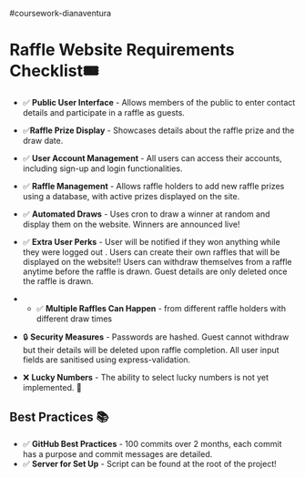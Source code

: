 ﻿#coursework-dianaventura

 # Raffle Website Requirements Checklist🎟️

- ✅ **Public User Interface** - Allows members of the public to enter contact details and participate in a raffle as guests. 
- ✅**Raffle Prize Display** - Showcases details about the raffle prize and the draw date. 
- ✅ **User Account Management** - All users can access their accounts, including sign-up and login functionalities. 
- ✅ **Raffle Management** - Allows raffle holders to add new raffle prizes using a database, with active prizes displayed on the site. 
- ✅ **Automated Draws** - Uses cron to draw a winner at random and display them on the website. Winners are announced live! 
- ✅ **Extra User Perks** - User will be notified if they won anything while they were logged out . Users can create their own raffles that will be displayed on the website!! Users can withdraw themselves from a raffle anytime before the raffle is drawn. Guest details are only deleted once the raffle is drawn.
- - ✅ **Multiple Raffles Can Happen** - from different raffle holders with different draw times
- 🔒 **Security Measures** - Passwords are hashed. Guest cannot withdraw but their details will be deleted upon raffle completion. All user input fields are sanitised using express-validation.

- ❌ **Lucky Numbers** - The ability to select lucky numbers is not yet implemented. 🚫

## Best Practices 📚

- ✅ **GitHub Best Practices** - 100 commits over 2 months, each commit has a purpose and commit messages are detailed.
- ✅ **Server for Set Up** - Script can be found at the root of the project! 



